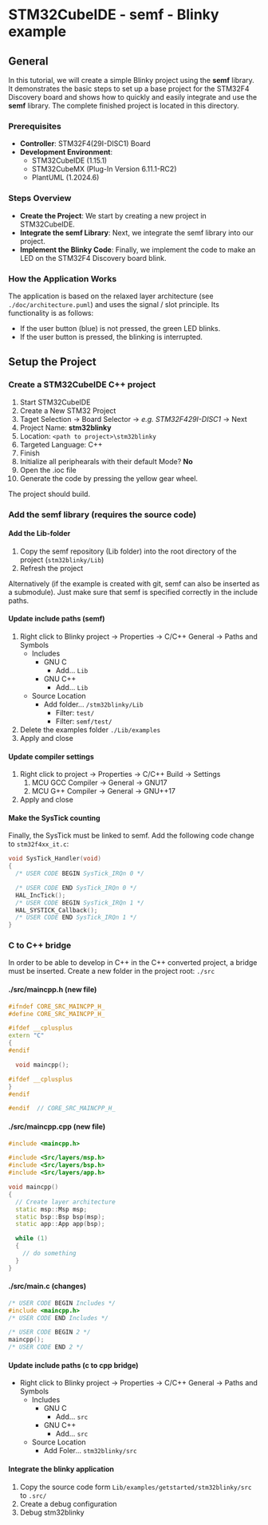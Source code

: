 # STM32CubeIDE - semf - Blinky example

## General

In this tutorial, we will create a simple Blinky project using the **semf** library. It demonstrates the basic steps to set up a base project for the STM32F4 Discovery board and shows how to quickly and easily integrate and use the **semf** library. The complete finished project is located in this directory.

### Prerequisites

- **Controller**: STM32F4(29I-DISC1) Board
- **Development Environment**:
  - STM32CubeIDE (1.15.1)
  - STM32CubeMX (Plug-In Version 6.11.1-RC2)
  - PlantUML (1.2024.6)

### Steps Overview

- **Create the Project**: We start by creating a new project in STM32CubeIDE.
- **Integrate the semf Library**: Next, we integrate the semf library into our project.
- **Implement the Blinky Code**: Finally, we implement the code to make an LED on the STM32F4 Discovery board blink.

### How the Application Works

The application is based on the relaxed layer architecture (see `./doc/architecture.puml`) and uses the signal / slot principle. Its functionality is as follows:

- If the user button (blue) is not pressed, the green LED blinks.
- If the user button is pressed, the blinking is interrupted.

## Setup the Project

### Create a STM32CubeIDE C++ project

1. Start STM32CubeIDE
2. Create a New STM32 Project
3. Taget Selection &rarr; Board Selector &rarr; *e.g. STM32F429I-DISC1* &rarr; Next
4. Project Name: **stm32blinky**
5. Location: `<path to project>\stm32blinky`
6. Targeted Language: C++
7. Finish
8. Initialize all periphearals with their default Mode? **No**
9. Open the .ioc file
10. Generate the code by pressing the yellow gear wheel.

The project should build.

### Add the semf library (requires the source code)

#### Add the Lib-folder

1. Copy the semf repository (Lib folder) into the root directory of the project (`stm32blinky/Lib`)
2. Refresh the project

Alternatively (if the example is created with git, semf can also be inserted as a submodule). Just make sure that semf is specified correctly in the include paths.

#### Update include paths (semf)

1. Right click to Blinky project &rarr; Properties &rarr; C/C++ General &rarr; Paths and Symbols
   - Includes
     - GNU C
       - Add... `Lib`
     - GNU C++
        - Add... `Lib`
   - Source Location
     - Add folder... `/stm32blinky/Lib`
       - Filter: `test/`
       - Filter: `semf/test/`
2. Delete the examples folder `./Lib/examples`
3. Apply and close

#### Update compiler settings

1. Right click to project &rarr; Properties &rarr; C/C++ Build &rarr; Settings
   1. MCU GCC Compiler &rarr; General &rarr; GNU17
   2. MCU G++ Compiler &rarr; General &rarr; GNU++17
2. Apply and close

#### Make the SysTick counting

Finally, the SysTick must be linked to semf. Add the following code change to `stm32f4xx_it.c`:

```cpp
void SysTick_Handler(void)
{
  /* USER CODE BEGIN SysTick_IRQn 0 */

  /* USER CODE END SysTick_IRQn 0 */
  HAL_IncTick();
  /* USER CODE BEGIN SysTick_IRQn 1 */
  HAL_SYSTICK_Callback();
  /* USER CODE END SysTick_IRQn 1 */
}
```

### C to C++ bridge

In order to be able to develop in C++ in the C++ converted project, a bridge must be inserted. Create a new folder in the project root: `./src`

#### ./src/maincpp.h (new file)

```cpp
#ifndef CORE_SRC_MAINCPP_H_
#define CORE_SRC_MAINCPP_H_

#ifdef __cplusplus
extern "C"
{
#endif

  void maincpp();

#ifdef __cplusplus
}
#endif

#endif  // CORE_SRC_MAINCPP_H_
```

#### ./src/maincpp.cpp (new file)

```cpp
#include <maincpp.h>

#include <Src/layers/msp.h>
#include <Src/layers/bsp.h>
#include <Src/layers/app.h>

void maincpp()
{
  // Create layer architecture
  static msp::Msp msp;
  static bsp::Bsp bsp(msp);
  static app::App app(bsp);

  while (1)
  {
    // do something
  }
}
```

#### ./src/main.c (changes)

```cpp
/* USER CODE BEGIN Includes */
#include <maincpp.h>
/* USER CODE END Includes */
```

```cpp
/* USER CODE BEGIN 2 */
maincpp();
/* USER CODE END 2 */
```

#### Update include paths (c to cpp bridge)

- Right click to Blinky project &rarr; Properties &rarr; C/C++ General &rarr; Paths and Symbols
  - Includes
    - GNU C
      - Add... `src`
    - GNU C++
      - Add... `src`
  - Source Location
    - Add Foler... `stm32blinky/src`

#### Integrate the blinky application

1. Copy the source code form `Lib/examples/getstarted/stm32blinky/src` to `.src/`
2. Create a debug configuration
3. Debug stm32blinky
